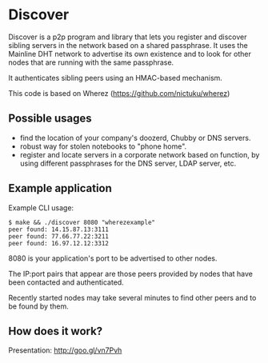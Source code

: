 Discover
========

Discover is a p2p program and library that lets you register
and discover sibling servers in the network based on a shared
passphrase. It uses the Mainline DHT network to advertise its own
existence and to look for other nodes that are running with the same
passphrase.

It authenticates sibling peers using an HMAC-based mechanism.

This code is based on Wherez (https://github.com/nictuku/wherez)

Possible usages
---------------

- find the location of your company's doozerd, Chubby or DNS servers.
- robust way for stolen notebooks to "phone home".
- register and locate servers in a corporate network based on
function, by using different passphrases for the DNS server, LDAP
server, etc.


Example application
-------------------

Example CLI usage:

    $ make && ./discover 8080 "wherezexample"
    peer found: 14.15.87.13:3111
    peer found: 77.66.77.22:3211
    peer found: 16.97.12.12:3312

8080 is your application's port to be advertised to other nodes.

The IP:port pairs that appear are those peers provided by nodes that have been contacted and authenticated.

Recently started nodes may take several minutes to find other peers and to be found by them.

How does it work?
------------------

Presentation: http://goo.gl/vn7Pvh
